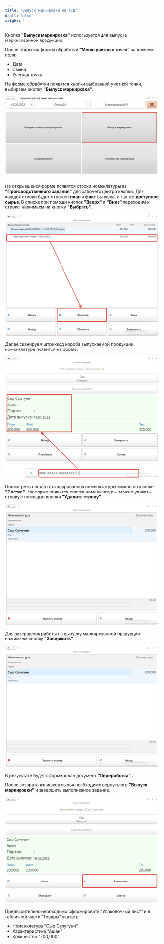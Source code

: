 ```yaml
---
title: "Выпуск маркировки на ТСД"
draft: false
weight: 4
---
```

 
Кнопка **"Выпуск маркировка"** используется для выпуска маркированной продукции.
 
После открытия формы обработки **"Меню учетных точек"** заполняем поля:

- Дата
- Смена
- Учетная точка

На форме обработки появятся кнопки выбранной учетной точки, выбираем кнопку **"Выпуск маркировка"**.
 
![1](1.png)
 
На открывшейся форме появятся строки номеклатуры из **"Производственного задания"** для рабочего центра кнопки. Длё каждой строки  будет отражен **план** и **факт** выпуска, а так же **доступное сырье**. В списке при помощи кнопок **"Вверх"** и **"Вниз"** переходим к строке, нажимаем на кнопку **"Выбрать"**.
 
![2](2.png)
 
Далее сканируем штрихкод короба выпускаемой продукции, номенклатура появится на форме.
 
![3](3.png)
 
Посмотреть состав отсканированной номенклатуры можно по кнопке **"Состав"**. На форме появится список номенклатуры, можно удалить строку с помощью кнопки **"Удалить строку"**.
 
![4](4.png)
 
Для завершения работы по выпуску маркированной продукции нажимаем кнопку **"Завершить"**.
 
![4](4.png)

В результате будет сформирован документ **"Переработка"** .

После возврата излишков сырья необходимо вернуться в **"Выпуск маркировки"** и завершить выполненное задание.

![5](5.png)


Предварительно необходимо сформировать "Упаковочный лист" и в табличной части "Товары" указать:

- Номенклатура "Сыр Сулугуни"
- Характеристика "Ашан"
- Количество "200,000"